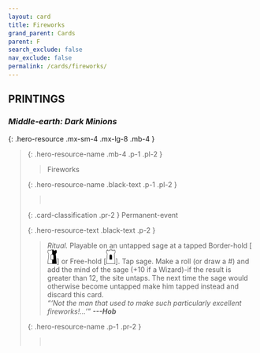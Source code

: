 ```yaml
---
layout: card
title: Fireworks
grand_parent: Cards
parent: F
search_exclude: false
nav_exclude: false
permalink: /cards/fireworks/
---
```


## PRINTINGS


### _Middle-earth: Dark Minions_

{: .hero-resource .mx-sm-4 .mx-lg-8 .mb-4 }
> {: .hero-resource-name .mb-4 .p-1 .pl-2 }
> > <div class="card-mp"></div>
> > <div class="card-name">Fireworks</div>
>
> {: .hero-resource-name .black-text .p-1 .pl-2 }
> > &nbsp;
>
> {: .card-classification .pr-2 }
> Permanent-event
>
> {: .hero-resource-text .black-text .p-2 }
> > _Ritual._ Playable on an untapped sage at a tapped Border-hold \[![](/assets/images/border-hold.svg)] or Free-hold \[![](/assets/images/free-hold.svg)]. Tap sage. Make a roll (or draw a #) and add the mind of the sage (+10 if a Wizard)-if the result is greater than 12, the site untaps. The next time the sage would otherwise become untapped make him tapped instead and discard this card.   <br>_“‘Not the man that used to make such particularly excellent fireworks!...’”_ ***---&#65279;Hob***  
> 
> {: .hero-resource-name .p-1 .pr-2 }
> > <div class="card-shield"></div>
> > <div class="card-corruption">&nbsp;</div>
